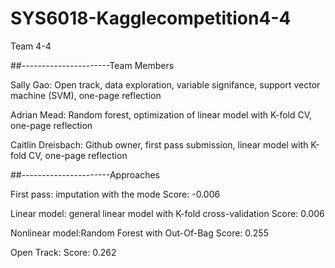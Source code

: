# SYS6018-Kagglecompetition4-4
Team 4-4

##----------------------Team Members

Sally Gao: Open track, data exploration, variable signifance, support vector machine (SVM), one-page reflection

Adrian Mead: Random forest, optimization of linear model with K-fold CV, one-page reflection

Caitlin Dreisbach: Github owner, first pass submission, linear model with K-fold CV, one-page reflection

##----------------------Approaches

First pass: imputation with the mode
  Score: -0.006

Linear model: general linear model with K-fold cross-validation
  Score: 0.006
  
Nonlinear model:Random Forest with Out-Of-Bag
  Score: 0.255
  
Open Track:
  Score: 0.262
  

